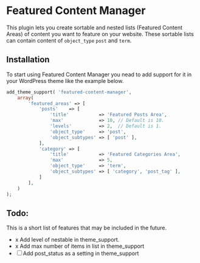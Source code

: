# Featured Content Manager

This plugin lets you create sortable and nested lists (Featured Content Areas) of content you want to feature on your website. These sortable lists can contain content of ```object_type``` ```post``` and ```term```.

## Installation

To start using Featured Content Manager you nead to add support for it in your WordPress theme like the example below.

```php
add_theme_support( 'featured-content-manager',
	array(
		'featured_areas' => [
			'posts'    => [
				'title'           => 'Featured Posts Area',
				'max'             => 10, // Default is 10.
				'levels'          => 2,  // Default is 1.
				'object_type'     => 'post',
				'object_subtypes' => [ 'post' ],
			],
			'category' => [
				'title'           => 'Featured Categories Area',
				'max'             => 5,
				'object_type'     => 'term',
				'object_subtypes' => [ 'category', 'post_tag' ],
			]
		],
	)
);
```

## Todo:

This is a short list of features that may be included in the future.

* x Add level of nestable in theme_support.
* x Add max number of items in list in theme_support
* ☐ Add post_status as a setting in theme_support
